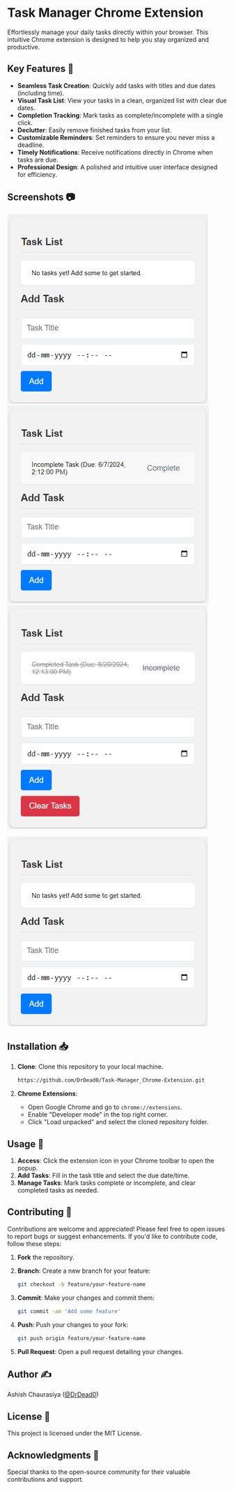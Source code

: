 # Task Manager Chrome Extension

Effortlessly manage your daily tasks directly within your browser. This intuitive Chrome extension is designed to help you stay organized and productive.

## Key Features 🚀
- **Seamless Task Creation**: Quickly add tasks with titles and due dates (including time).
- **Visual Task List**: View your tasks in a clean, organized list with clear due dates.
- **Completion Tracking**: Mark tasks as complete/incomplete with a single click.
- **Declutter**: Easily remove finished tasks from your list.
- **Customizable Reminders**: Set reminders to ensure you never miss a deadline.
- **Timely Notifications**: Receive notifications directly in Chrome when tasks are due.
- **Professional Design**: A polished and intuitive user interface designed for efficiency.

## Screenshots 📷
![Popup ](https://github.com/DrDead0/Task-Manager_Chrome-Extension/blob/main/images/Main%20Popup.png)<br>
![Popup with task](https://github.com/DrDead0/Task-Manager_Chrome-Extension/blob/main/images/incomplete%20.png)<br>
![Task After Completion](https://github.com/DrDead0/Task-Manager_Chrome-Extension/blob/main/images/complete%20Task.png)<br>

![Newly Added Dark Mode](https://github.com/DrDead0/Task-Manager_Chrome-Extension/blob/main/images/Main%20Popup.png)<br>

## Installation 📥
1. **Clone**: Clone this repository to your local machine.
   
    ```bash
    https://github.com/DrDead0/Task-Manager_Chrome-Extension.git
    ```
3. **Chrome Extensions**:
    - Open Google Chrome and go to `chrome://extensions`.
    - Enable "Developer mode" in the top right corner.
    - Click "Load unpacked" and select the cloned repository folder.

## Usage 🎯
1. **Access**: Click the extension icon in your Chrome toolbar to open the popup.
2. **Add Tasks**: Fill in the task title and select the due date/time.
3. **Manage Tasks**: Mark tasks complete or incomplete, and clear completed tasks as needed.

## Contributing 🤝
Contributions are welcome and appreciated! Please feel free to open issues to report bugs or suggest enhancements. If you'd like to contribute code, follow these steps:

1. **Fork** the repository.
2. **Branch**: Create a new branch for your feature:
   
    ```bash
    git checkout -b feature/your-feature-name
    ```
4. **Commit**: Make your changes and commit them:
   
    ```bash
    git commit -am 'Add some feature'
    ```
6. **Push**: Push your changes to your fork:
   
    ```bash
    git push origin feature/your-feature-name
    ```
8. **Pull Request**: Open a pull request detailing your changes.

## Author ✍️
Ashish Chaurasiya ([@DrDead0](https://github.com/DrDead0))

## License 📄
This project is licensed under the MIT License.

## Acknowledgments 🙏
Special thanks to the open-source community for their valuable contributions and support.
